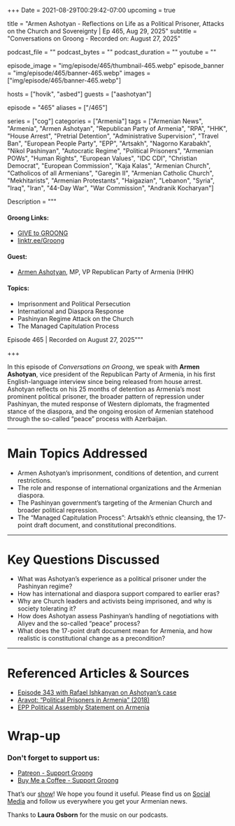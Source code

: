 +++
Date = 2021-08-29T00:29:42-07:00
upcoming = true

title = "Armen Ashotyan - Reflections on Life as a Political Prisoner, Attacks on the Church and Sovereignty | Ep 465, Aug 29, 2025"
subtitle = "Conversations on Groong - Recorded on: August 27, 2025"

podcast_file = ""
podcast_bytes = ""
podcast_duration = ""
youtube = ""

episode_image = "img/episode/465/thumbnail-465.webp"
episode_banner = "img/episode/465/banner-465.webp"
images = ["img/episode/465/banner-465.webp"]

hosts = ["hovik", "asbed"]
guests = ["aashotyan"]

episode = "465"
aliases = ["/465"]

series = ["cog"]
categories = ["Armenia"]
tags = ["Armenian News", "Armenia", "Armen Ashotyan", "Republican Party of Armenia", "RPA", "HHK", "House Arrest", "Pretrial Detention", "Administrative Supervision", "Travel Ban", "European People Party", "EPP", "Artsakh", "Nagorno Karabakh", "Nikol Pashinyan", "Autocratic Regime", "Political Prisoners", "Armenian POWs", "Human Rights", "European Values", "IDC CDI", "Christian Democrat", "European Commission", "Kaja Kalas", "Armenian Church", "Catholicos of all Armenians", "Garegin II", "Armenian Catholic Church", "Mekhitarists", "Armenian Protestants", "Haigazian", "Lebanon", "Syria", "Iraq", "Iran", "44-Day War", "War Commission", "Andranik Kocharyan"]

Description = """

#### Groong Links:
* [GIVE to GROONG](https://podcasts.groong.org/donate)
* [linktr.ee/Groong](https://linktr.ee/groong)

#### Guest:
* [Armen Ashotyan](/guest/ashotyan), MP, VP Republican Party of Armenia (HHK)

#### Topics:
* Imprisonment and Political Persecution
* International and Diaspora Response
* Pashinyan Regime Attack on the Church
* The Managed Capitulation Process


Episode 465 | Recorded on August 27, 2025"""

+++

In this episode of *Conversations on Groong*, we speak with **Armen Ashotyan**, vice president of the Republican Party of Armenia, in his first English-language interview since being released from house arrest. Ashotyan reflects on his 25 months of detention as Armenia’s most prominent political prisoner, the broader pattern of repression under Pashinyan, the muted response of Western diplomats, the fragmented stance of the diaspora, and the ongoing erosion of Armenian statehood through the so-called “peace” process with Azerbaijan.  

---

# Main Topics Addressed
- Armen Ashotyan’s imprisonment, conditions of detention, and current restrictions.  
- The role and response of international organizations and the Armenian diaspora.
- The Pashinyan government’s targeting of the Armenian Church and broader political repression.  
- The “Managed Capitulation Process”: Artsakh’s ethnic cleansing, the 17-point draft document, and constitutional preconditions.  

---

# Key Questions Discussed
- What was Ashotyan’s experience as a political prisoner under the Pashinyan regime?  
- How has international and diaspora support compared to earlier eras?  
- Why are Church leaders and activists being imprisoned, and why is society tolerating it?  
- How does Ashotyan assess Pashinyan’s handling of negotiations with Aliyev and the so-called “peace” process?  
- What does the 17-point draft document mean for Armenia, and how realistic is constitutional change as a precondition?  

---

# Referenced Articles & Sources
- [Episode 343 with Rafael Ishkanyan on Ashotyan’s case](https://podcasts.groong.org/343)  
- [Aravot: “Political Prisoners in Armenia” (2018)](https://en.aravot.am/2018/05/07/212112/)  
- [EPP Political Assembly Statement on Armenia](https://www.epp.eu/news/epp-political-assembly-meets-in-brussels)  




# Wrap-up

### **Don't forget to support us:**
* [Patreon - Support Groong](https://www.patreon.com/ann_groong)
* [Buy Me a Coffee - Support Groong](https://www.buymeacoffee.com/groong)


That’s our [show](https://podcasts.groong.org/)! We hope you found it useful. Please find us on [Social Media](https://linktr.ee/groong) and follow us everywhere you get your Armenian news.

Thanks to **Laura Osborn** for the music on our podcasts.

